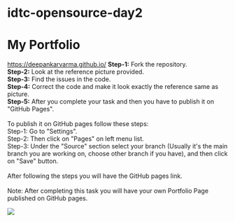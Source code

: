 # idtc-opensource-day2
# My Portfolio 
https://deepankarvarma.github.io/
**Step-1:** Fork the repository.<br/>
**Step-2:** Look at the reference picture provided.<br/>
**Step-3:** Find the issues in the code.<br/>
**Step-4:** Correct the code and make it look exactly the reference same as picture.<br/>
**Step-5:** After you complete your task and then you have to publish it on "GitHub Pages".<br/>
<br/>
To publish it on GitHub pages follow these steps:<br/>
Step-1: Go to "Settings".<br/>
Step-2: Then click on "Pages" on left menu list.</br>
Step-3: Under the "Source" section select your branch (Usually it's the main branch you are working on, choose other branch if you have), and then click on "Save" button.<br/>
<br/>
After following the steps you will have the GitHub pages link.
<br/>
<br/>
Note: After completing this task you will have your own Portfolio Page published on GitHub pages.

![](https://storage.googleapis.com/incind/idtc-day2-task-minspNieBZ.png)
